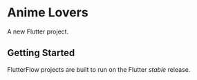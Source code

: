 # Anime Lovers

A new Flutter project.

## Getting Started

FlutterFlow projects are built to run on the Flutter _stable_ release.
